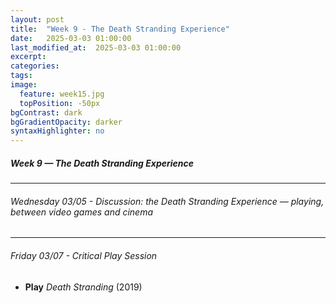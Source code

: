 ```yaml
---
layout: post
title:  "Week 9 - The Death Stranding Experience"
date:   2025-03-03 01:00:00
last_modified_at:  2025-03-03 01:00:00
excerpt: 
categories: 
tags: 
image:
  feature: week15.jpg
  topPosition: -50px
bgContrast: dark
bgGradientOpacity: darker
syntaxHighlighter: no
---
```

##### **Week 9 — The Death Stranding Experience**

---

###### Wednesday 03/05 - Discussion: the *Death Stranding Experience* — playing, between video games and cinema

---

###### Friday 03/07 - Critical Play Session
- **Play** *Death Stranding* (2019) 

